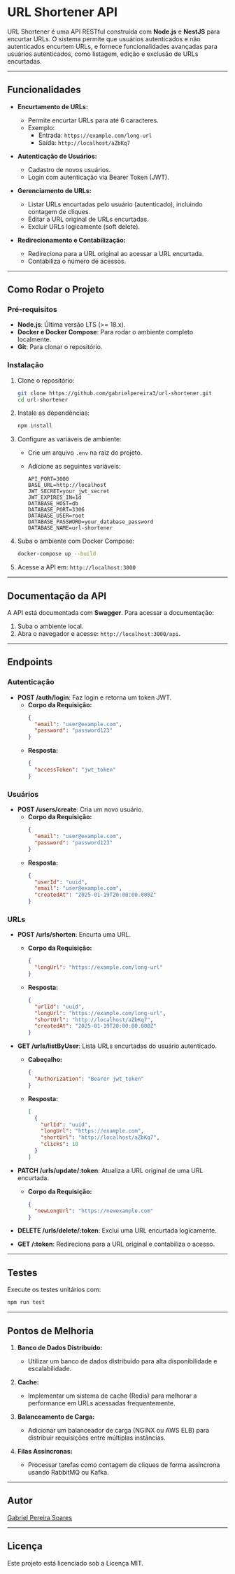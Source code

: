 # URL Shortener API

URL Shortener é uma API RESTful construída com **Node.js** e **NestJS** para encurtar URLs. O sistema permite que usuários autenticados e não autenticados encurtem URLs, e fornece funcionalidades avançadas para usuários autenticados, como listagem, edição e exclusão de URLs encurtadas.

---

## **Funcionalidades**

- **Encurtamento de URLs:**
  - Permite encurtar URLs para até 6 caracteres.
  - Exemplo:
    - Entrada: `https://example.com/long-url`
    - Saída: `http://localhost/aZbKq7`

- **Autenticação de Usuários:**
  - Cadastro de novos usuários.
  - Login com autenticação via Bearer Token (JWT).

- **Gerenciamento de URLs:**
  - Listar URLs encurtadas pelo usuário (autenticado), incluindo contagem de cliques.
  - Editar a URL original de URLs encurtadas.
  - Excluir URLs logicamente (soft delete).

- **Redirecionamento e Contabilização:**
  - Redireciona para a URL original ao acessar a URL encurtada.
  - Contabiliza o número de acessos.

---

## **Como Rodar o Projeto**

### **Pré-requisitos**

- **Node.js**: Última versão LTS (>= 18.x).
- **Docker e Docker Compose**: Para rodar o ambiente completo localmente.
- **Git**: Para clonar o repositório.

### **Instalação**

1. Clone o repositório:

   ```bash
   git clone https://github.com/gabrielpereira3/url-shortener.git
   cd url-shortener
   ```

2. Instale as dependências:

   ```bash
   npm install
   ```

3. Configure as variáveis de ambiente:

   - Crie um arquivo `.env` na raiz do projeto.
   - Adicione as seguintes variáveis:

     ```env
     API_PORT=3000
     BASE_URL=http://localhost
     JWT_SECRET=your_jwt_secret
     JWT_EXPIRES_IN=1d
     DATABASE_HOST=db
     DATABASE_PORT=3306
     DATABASE_USER=root
     DATABASE_PASSWORD=your_database_password
     DATABASE_NAME=url-shortener
     ```

4. Suba o ambiente com Docker Compose:

   ```bash
   docker-compose up --build
   ```

5. Acesse a API em: `http://localhost:3000`

---

## **Documentação da API**

A API está documentada com **Swagger**. Para acessar a documentação:

1. Suba o ambiente local.
2. Abra o navegador e acesse: `http://localhost:3000/api`.

---

## **Endpoints**

### **Autenticação**

- **POST /auth/login**: Faz login e retorna um token JWT.
  - **Corpo da Requisição:**
    ```json
    {
      "email": "user@example.com",
      "password": "password123"
    }
    ```
  - **Resposta:**
    ```json
    {
      "accessToken": "jwt_token"
    }
    ```

### **Usuários**

- **POST /users/create**: Cria um novo usuário.
  - **Corpo da Requisição:**
    ```json
    {
      "email": "user@example.com",
      "password": "password123"
    }
    ```
  - **Resposta:**
    ```json
    {
      "userId": "uuid",
      "email": "user@example.com",
      "createdAt": "2025-01-19T20:00:00.000Z"
    }
    ```

### **URLs**

- **POST /urls/shorten**: Encurta uma URL.
  - **Corpo da Requisição:**
    ```json
    {
      "longUrl": "https://example.com/long-url"
    }
    ```
  - **Resposta:**
    ```json
    {
      "urlId": "uuid",
      "longUrl": "https://example.com/long-url",
      "shortUrl": "http://localhost/aZbKq7",
      "createdAt": "2025-01-19T20:00:00.000Z"
    }
    ```

- **GET /urls/listByUser**: Lista URLs encurtadas do usuário autenticado.
  - **Cabeçalho:**
    ```json
    {
      "Authorization": "Bearer jwt_token"
    }
    ```
  - **Resposta:**
    ```json
    [
      {
        "urlId": "uuid",
        "longUrl": "https://example.com",
        "shortUrl": "http://localhost/aZbKq7",
        "clicks": 10
      }
    ]
    ```

- **PATCH /urls/update/:token**: Atualiza a URL original de uma URL encurtada.
  - **Corpo da Requisição:**
    ```json
    {
      "newLongUrl": "https://newexample.com"
    }
    ```

- **DELETE /urls/delete/:token**: Exclui uma URL encurtada logicamente.

- **GET /:token**: Redireciona para a URL original e contabiliza o acesso.

---

## **Testes**

Execute os testes unitários com:

```bash
npm run test
```

---

## **Pontos de Melhoria**

1. **Banco de Dados Distribuído:**
   - Utilizar um banco de dados distribuído para alta disponibilidade e escalabilidade.

2. **Cache:**
   - Implementar um sistema de cache (Redis) para melhorar a performance em URLs acessadas frequentemente.

3. **Balanceamento de Carga:**
   - Adicionar um balanceador de carga (NGINX ou AWS ELB) para distribuir requisições entre múltiplas instâncias.

4. **Filas Assíncronas:**
   - Processar tarefas como contagem de cliques de forma assíncrona usando RabbitMQ ou Kafka.

---

## **Autor**

[Gabriel Pereira Soares](https://github.com/gabrielpereira3)

---

## **Licença**

Este projeto está licenciado sob a Licença MIT.

